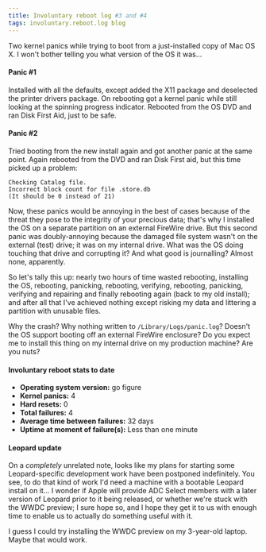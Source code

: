 ```yaml
---
title: Involuntary reboot log #3 and #4
tags: involuntary.reboot.log blog
---
```


Two kernel panics while trying to boot from a just-installed copy of Mac OS X. I won't bother telling you what version of the OS it was...





#### Panic \#1

Installed with all the defaults, except added the X11 package and deselected the printer drivers package. On rebooting got a kernel panic while still looking at the spinning progress indicator. Rebooted from the OS DVD and ran Disk First Aid, just to be safe.

#### Panic \#2

Tried booting from the new install again and got another panic at the same point. Again rebooted from the DVD and ran Disk First aid, but this time picked up a problem:

    Checking Catalog file.
    Incorrect block count for file .store.db
    (It should be 0 instead of 21)

Now, these panics would be annoying in the best of cases because of the threat they pose to the integrity of your precious data; that's why I installed the OS on a separate partition on an external FireWire drive. But this second panic was doubly-annoying because the damaged file system wasn't on the external (test) drive; it was on my internal drive. What was the OS doing touching that drive and corrupting it? And what good is journalling? Almost none, apparently.

So let's tally this up: nearly two hours of time wasted rebooting, installing the OS, rebooting, panicking, rebooting, verifying, rebooting, panicking, verifying and repairing and finally rebooting again (back to my old install); and after all that I've achieved nothing except risking my data and littering a partition with unusable files.

Why the crash? Why nothing written to `/Library/Logs/panic.log`? Doesn't the OS support booting off an external FireWire enclosure? Do you expect me to install this thing on my internal drive on my production machine? Are you nuts?

#### Involuntary reboot stats to date

-   **Operating system version:** go figure
-   **Kernel panics:** 4
-   **Hard resets:** 0
-   **Total failures:** 4
-   **Average time between failures:** 32 days
-   **Uptime at moment of failure(s):** Less than one minute

#### Leopard update

On a *completely* unrelated note, looks like my plans for starting some Leopard-specific development work have been postponed indefinitely. You see, to do that kind of work I'd need a machine with a bootable Leopard install on it... I wonder if Apple will provide ADC Select members with a later version of Leopard prior to it being released, or whether we're stuck with the WWDC preview; I sure hope so, and I hope they get it to us with enough time to enable us to actually do something useful with it.

I guess I could try installing the WWDC preview on my 3-year-old laptop. Maybe that would work.
